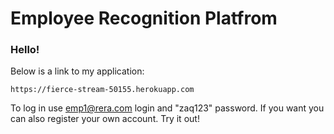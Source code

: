 # Employee Recognition Platfrom

### Hello!

Below is a link to my application:
```
https://fierce-stream-50155.herokuapp.com
```

To log in use emp1@rera.com login and "zaq123" password.
If you want you can also register your own account.
Try it out! 
